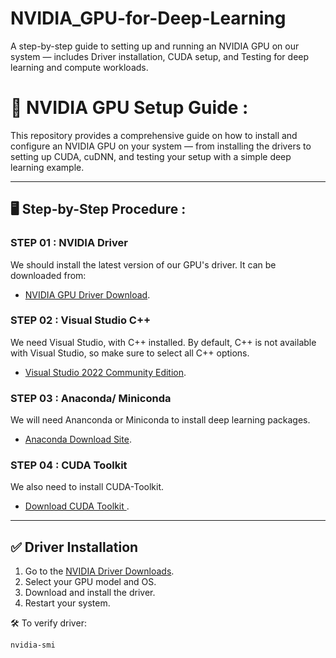 # NVIDIA_GPU-for-Deep-Learning
A step-by-step guide to setting up and running an NVIDIA GPU on our system — includes Driver installation, CUDA setup, and Testing for deep learning and compute workloads.

# 🔧 NVIDIA GPU Setup Guide : 

This repository provides a comprehensive guide on how to install and configure an NVIDIA GPU on your system — from installing the drivers to setting up CUDA, cuDNN, and testing your setup with a simple deep learning example.

---

## 🖥️ Step-by-Step Procedure :

### STEP 01 : NVIDIA Driver  

We should install the latest version of our GPU's driver. It can be downloaded from:   
- [NVIDIA GPU Driver Download](https://www.nvidia.com/en-us/drivers/).

### STEP 02 : Visual Studio C++

We need Visual Studio, with C++ installed. By default, C++ is not available with Visual Studio, so make sure to select all C++ options.  
- [Visual Studio 2022 Community Edition](https://visualstudio.microsoft.com/vs/community/).

### STEP 03 : Anaconda/ Miniconda

We will need Ananconda or Miniconda to install deep learning packages.  
- [Anaconda Download Site](https://www.anaconda.com/download).

### STEP 04 : CUDA Toolkit

We also need to install CUDA-Toolkit.  
- [Download CUDA Toolkit ]([https://www.anaconda.com/download](https://developer.nvidia.com/cuda-toolkit-archive)).


---

## ✅ Driver Installation

1. Go to the [NVIDIA Driver Downloads](https://www.nvidia.com/Download/index.aspx).
2. Select your GPU model and OS.
3. Download and install the driver.
4. Restart your system.

🛠 To verify driver:
```bash
nvidia-smi
